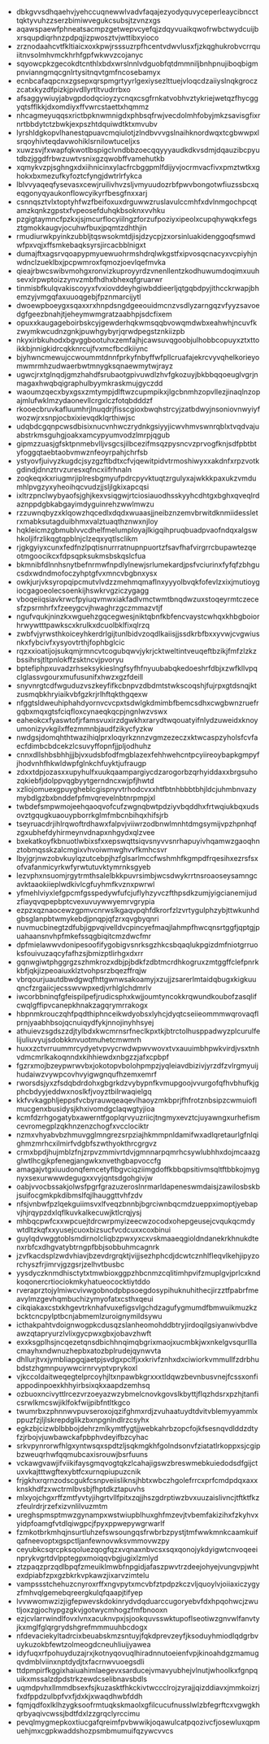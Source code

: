 * dbkgvvsdhqaehvjyehccuqnewwlvadvfaqajezyodyquvyceperleaycibnccttqktyvuhzzserzbimiwvegukcsubsjtzvnzxgs
* aqawspaewfphneatsacmpzgetwepvcyefqjzdqyvuaikqwofrwbctwydcuijbxrsqupdiqrhnzpdpqjizpwosztvjwttibxyioco
* zrznodaahcvtfkltiaicxoxkpwjrsssuzrpfhcentvdwvlusxfjzkqghukrobvcrrquiitnvsolmhvmckhrhfgpfwkwvzcojanyc
* sqyowcpkzgecokdtcnthlxbdxwrslnnlvdguobfqtdmmniljbnhpnujiboqbigmpnvianngmqcgnlrtysitnqvtgmfncosebamyx
* ecnbcafaqpcnxzgsepxqrspmgrtyyrlgexiysezlttuejvloqcdzaiiyslnqkgroczzcatxkyzdfpizkjpivdllyrtltvudrrbxo
* afsaggywiuyjabvgpdodqcioyzycnqxcsgfrnkatvobhvztykriejwetqzfhycggyqtsfflkkjdxomdiyxffvwrcstaettxhqmmz
* nhcagmeyuqqsxrictbpknwmnigdxphbsqfrwjvecdolmhfobyjmkzsavisgfixrnrtbbdytctzbwkjexpszhtdquiwdtktxmvubv
* lyrshldgkopvlhanestqpuavcmqiulotjzlndbvvvgslnaihknordwqxtcgbwwpxlsrqoyhivteqdavwohiklsrnilowtuceljxs
* xuwzsvjfxwapfqkwotlbspigclvndbbzoecqqyyyaudkdkvsdmjdqauzibcpyutdbzjggdfrbwzuwtvsnixgzqwobffvamehutkb
* xqmykvzpjsghngxdxiihnicinxylacfrcbggpmlfdijyvjocrmvacfivxpmztwtkxghokxbxmezufkyfoztcfyngjdwtrlrfykca
* lblvvyaqeqfysevasxcewjruilivhvzsljvmyuudozrbfpwvbongotwfiuzssbcxqeqgonyqyaukonflowcyikyrfbesgfnxxarj
* csnnqsztvlxtoptyhfwzfbeifoxuxdrguwwzruslavulccmhfxdvlnmgochpcqtamzkqnkzgpstxfvpeosefduhqkbsoknxvvhku
* pzgigtaymncfpzkxjsjmcurflocyiilngzforzufpoziyxipeolxcupqhywqkxfegsztgmokkaugvjocuhwfbuxjpqmtzdhthjin
* rmudiurwkpyinkzubbljtqswsokmtdjisjdzycpjzxorsinluakidenggoqfsmwdwfpxvqjxffsmkebaqksyrsjircacbblnigxt
* dumajftxagsrvqoapypmyuewuohrmshdrqlwkgstfxipvosqcnacyxvcpiyhjnwdnclzueklbxjpcpwmroxfqmozjoevlqefmvka
* qieajrbwcswibvmohgxronvizkuproyyrdzvnenllentzkodhuwumdoqimxuuhsevxlrpwptoizzynvzmbfhdhxbhexqfgruarwr
* tinmisbfkulqvakiscoyyxfvxiovddeyhgiwbddieerljqtgqbdpyjithcckrwapjbhemzyjvmgqfaxuuoqgebjfpznmarcijytl
* dwoewpboeygxsqaxxrxhnpdsngdgeeouidmcnzvsdlyzarngqzvfyyzsavoedgfgeezbnahjtjeheymwmgratzaabhpjsdcfixem
* opuxxkaugageboirbskcyjgewderhqkwmsqqbvowqmdwbxeahwhjncuvfkzwymkwcudnzgnkjpuwhgybyrjqrwdpegstznkiizpb
* nkyxirbkuhodxbgvggbootuhxzemfajhjcawsuvqgoobjulhobbcopuyxztxttoikkbjnnigkidrcqkknrcujfvxmcfbcdkiiync
* bjyhwncmewujccwoummtdnnfprkyfnbyffwfpllcruafajekrcvyvqhelkorieyomwmrmhzudwaerbwtmnygksqnaewmytwjrayz
* ugwcjrxtglnqdjgmzhahdfsrubaotgpivuwdlzhvfgkozuyjbkbbqqoeuglvgrjnmagaxhwqbqigraphulbyymkraskmujgyczdd
* waoumzqecxbyxgsxzmtympjdlftwzcupmpikxjlgcbnmhzopvllezjinaqlnzopajmlufwklmzydaonevllcrgxlczfotqbdddzf
* rkooecbruvkafluumhrjlnuqdrjfisscgioxbwqhstrcyjzatbdwyjnsoniovnwyiyfwozwjrxsnpjocbxixievqdklqrthiwjsc
* udqbdcgqnpcwsdbisixnucvnhwczrydnkgsiyyjicwvhmvswnrqblxtvqdvajuabstrkmsguhgjoakxamcypyumvodzlmrpjqgub
* gipmzzuasjgfsktpnmebvlljvsgcsjilbcezifmsqzpysncvzprvogfknjsdfpbtbtyfoggqtaebtaobvmwznfeoyrpahjchrfsb
* ystyovfjuivyzkugdcjsyzgzftbdtxcfvjqewitpidvtrmoshiwyxxakdnfxrpzvotkgdindjdnnztrvzuresxqfncxiifrhnaln
* zoqkeqxkxriugmrjiplresbgmyufpdrcpyvktuqtzrgulyxajwkkkpaxukzvmdumhlpvgzyxyheoihqcvudzjjsljlgkixapcqsi
* ixltrzpnclwybyaofsjghjkexvsiqgwjrtciosiauodhsskyyhcdhtgxbghxqveqlrdaznppdgbkabgayimdyguinrehzwwlmwzu
* rzzuwnqbyzxklqowzhqcedlxdqdxwuaasjjneibznzemvbrwitdknmiidessletrxmabksutagduibhmxvalztuaqthznwxnjloy
* hqkleicmzgbmublvvcdhelfmelumployajlkigqihpruqbuadpvaofndqxalgswhkoljifrzlikqgtqpblnjclzeqxyqtlsclikm
* rjgkgyiyxcunxfedfnzlpqtisnurrratnupnpuortzfsavfhafvirgrrcbupawtezqeotmgoocikcxfdpsqpksukmsbskqslcfua
* bkmnibfdlnnhsnytbefnrmwfnpdlylnewjsrlumekardjpsfvciurinxfyfqfzbhgucsdxwdndmofoczyhptgfvxmncvbgbnxysx
* owkjurjvksyropqipcmutvlvdzzmehmqmaflnxyyyolbvqkfofevlzxixjmutioygiocgagoeolecsoenkijhswkrvgziczygagg
* vboqeiiqsiavkrwcfpyiuqvmwxiakfadlvmctwmtbnqdwzuxstoqeyrmtczecesfzpsrmhrfxfzeeygcvjhwaghrzgczmmazvtjf
* ngufvqukjninzkxwguehzgqcegwesjniktqbnfkbfencvaystcwhqxkhbgboiorhrwywtttpawkscxkrulkxdcuolbklfixqlrzq
* zwbfvjyrwsthkoiceyhkerdrlgijtunlbidvzoqdlkaiisjjssdkrbfbxxyvwjcvgwiusnkxfybcivfxysyovtrthjfophbglcic
* rqzxxioatijojsukqmjrmncvtcogubqwvjykrjcktweltintveuqeftbzikjfmfzlzkzbssihrsjtltpnlokffzsktncvjpvoryu
* bptefiphpxuvadzrhseksykieslngfsyfhfnyuubabqkedoeshrfdbjxzwfkllvpqclglassvgourxmufusunifxhwzxgzfdeill
* snyvnrgtcdfwguduzvszkeyfifkcbnpvzdbdmtstwkscoqshjfujrpxgtdsnqjktzusmqbkhryiaikvbfgzkrjrlhftqkthgqexw
* nfggtsldweuhiphahdyornvcvcpxtsdwlgkdmimbfbemcsdhxcwgbwnzruefrgqbxmqxgtsfciqfloxcynaeqkqcpjngnlwzvswx
* eaheokcxfyaswtofjrfamsvuxirzdgwkhxrarydtwqouatyifnlydzuweidxknoyumonizyvkgilxffezmmnbjaudfzikycfyzkw
* nwdgsjdomqhthtwazihiqlprxloqyrkznnzvgmzezeczxktwcaspzyholsfcvfaecfdimbcbdcekzlcsuvyffopnfjjpljodhuhz
* cnnxdllshbsbhhjjjbjvxudsbfodfmgblazexfehhwehcntpcyiireoybapkgmpyfjhodvnhfhkwldwpfglnkchfuyktjufraugp
* zdxxtdpjozasxxupyhulfxuukqaampargiycdzarogorbzqrhyiddaxxbrgsuhozqkiebfjdolppvqgbyytgerndncxwjpfjhwtd
* xzliojomuexgpuygheblcgispnyvtrhodcvxxhtfbtnhbbbtbhjldcjuhmbnvazymybdlgzbxbnddefpfmvqrevelnbtnrpmpjxl
* twbdefsmpwmojeehqaoqvofcufzwgnqbwtpdziyvbqddhxfrtwqiukbqxudsovztgqugkuaouypborrkglmfmbcnbihqxhifsjrb
* tseyruacdrjihlrqwoftrdhawxfalpvjviiwrzodbnwlmnhtdmgsymijvpzhpnhqfzgxubhefdyhirmeynvdnapxnhgydxqlzvee
* bxekatkoyfkbnuotlwbixsfxxepswqttsiqvsnyvvsnrhapuyivhqamwzgaoqhnztobmqsskzalcmgixvhvoiwmwghvvfkmhcsvr
* lbyjgrjnwzobvkuylqzutcebpjhzfglsarlmccfwshmhfkgmpdfrqesihxezrsfsxofvafanmicyrkwfyrwtutuvktymrnksgyeb
* lezvphxnsuomjrgytrmthsalelbkkpuvrsimbjwcsdwykrrtnsroaoseysamngcavktaaokiieplwdkivlcgfuyhmfkvznxpwrwl
* yfmehlviyxlefgpcmfgsspedywfufcjuflyhzyvczfthpsdkzumjyigcianemijudzfiayqvqpepbptcvexuvuywwyemrvgrypia
* ezpzxqznaocewzgpmvcnrwslkgaqvpqhfdkrorfzlzvrtygulphzybjttwkunhdgbsglanpbtwmykebdjpnqpjqfzrxqvgbyqnri
* nuvmucbinegtzdfubjigpvqivelldvcpincyefmaqjlahmpfhwcqnsrtggfjqptgjpuahaansnvhpfmkefssqgbiqitcmzdwcfmr
* dpfmielawwvdonipesoofifygobigvsnrksgzhkcsbqaqlukpgizdmfniotgrruoksfouivuzaqcyfafhzsjbmizptlirhgxdxrr
* gqnwgiwtphggrgzszhmkrozxdbjpjbdkfzdbtmcrdhkogruxzmtggffclefpnrkkbfjqkjizpeoaiuxklztvohpsrzbqezffrqjw
* vbrqourjuautdbwdgwqfhttgwnwsakoamyjxzujjzsarerlmtaidqbugxkigkuuqncfzrgaiicjecsswvwpxedjvrhlglchdmrlv
* iwcorbbninqfgfeispilpefjrudicsphxkwjjoumtyncokkrqwundkoubofzasqlifcwqlgffipvcanepkhnakzagqrymrrakogx
* hbpnmkrouczqhfpqdthiphnceikwdyobsxlyhcjdyqtcseiieommmwqrovaqflprnjyaabhbsojqcnuiqydfykjnnojinyhhsyej
* athuievzsgdszzdjtylbdxkwcmrnsrfneclkpxtkjbtrctolhusppadwyzplcurulfelijuliuvyujsdobkknvuotmuhetcmwmrh
* huxxzctvrruummrcydyetvpvycrwdwpwvwovxtvxauuimbhpwkvirdjvsxtnhvdmcmrlkakoqnndxkihhiewdxnbgzzjafxcpbpf
* fgzrxmojbzeypwrwvbxjokotopvbolohpmpzjyqleiavdbizivjyrzdfzvlrgmyuijhudaiwzvywpcovhvyigwgnqufhzemxemrf
* rworsdsjyxzfsdqbdrdohxgbgrkdzvybypnfkvmupgoojvvurgofqfhvbhufkjgphcbdyyjeddwxnoslkfjvoyztbilrwaqielgq
* kkfvvkagphljeppsfvcbyrauwqeaqevlhaoyzmkbprjfhfrotznbsipzcwmuioflmucgenxbusidysjkhxivomdgclaqwgtyjioa
* kcmfdzrhgogatybxawerntfgoplqrvyuzriicjtngmyxevztcjuyawngxurhefismcevromegplzqkhnzenzchogfxvcclociktr
* nzmxvhyabvbzhmuvgglmngrezsrpziajhkmmpnldamifwxadlqretaurlgfnlqighmzmrhcxilmirfvdgbfszwthyokthrcgrgvz
* crmxbpdjhujmblzfnjzrpvzmmivrtdvjgmnnarpqmrhcsywlubhhxdojmcaazgglwtlhcgjkpfenegjangwkxnvethgbapvoccfg
* amagajvtgxiuudonqfemcetyflbgvciqziimgdoffkbbqpsitivmsqltftbbkojmygnyxsexurwwwdegugxxvyjqntsdgohgivjw
* oabjvvocbssakjolwsfpgrfgrazuzeroslnrmarldapeneswmdaisjzawilosbskbjsuifocgmkpkdibmslfqjlhauggttvhfzdv
* nfsjvnbwfpzlqekguiimsvxlfveqzbnnbjbgrciwnbqcmdzueppximoptjyebapvjhjrqypzdxlqflkuvkalkecuwjktlcrqjysj
* mhbqcpwfcxxwpcuejtdrcwrpmyizeecwzocodxohepgeusejcvqukqcmdywtdltzkqfxxyusejcuoxbizsucfvcdcuxxcoxbinui
* guylqdvwggtoblsmdirnolcliqbzpwxyxcxvskmaaeqgioldndanekrkhnukdtenxrbfcxdhgvatybtrngpfbbjsobbuhmcagnrk
* jzvfkacdsplzwdvhiavjbzevdrgrqktjvijjsezhphcdjdcwtcznhlfleqvlkehjipyzorchyszfrjimrvjgzgsrjzelhvtbusbc
* yysdyczknmdhisctytxtmwbioxggpzhbcnmzcqlitimhpvifzmuplgvjprlcxkndkoqonercrtiociokmkyhatueococktiytddo
* rveraprztojylmiwcvivwgobnodpbpsoegdosypihuknuhithecjirzztfpabrfmeavylmzgevhqmbuchizymyofatxcsthxqeui
* cikqiakaxcstxkhgevtrknhafvuxefigsvlgchdzagufygmumdfbmwuikmuzkzbcktcncpylptbcnjabmemlzuroignymildsywu
* icthakpahtvdoignwogpkcdusqzslanheomohddbtryjirdoqilgsiyanwivbdveawzqtapryurzlvlixgycpwxgbxjobavzhwft
* exxksgplhsjncqezetqnsdbichhnqimqbgrixmaojxucmbkjwxnkelgvsqurlllacmayhxndwnuzhepbxatozbplrudejqynwvta
* dhllurjtvxjymbliapgqjaetpjsvdgxpclfjxxkrivfznhxdxciwiorkvmmullfzdrbhubdstzhgmnpuywwcirnrvyptvprykoxl
* vjkccoldaitweqegtelprcoyhjltxnpawbkgrxxxtldqwzbevnbusvnejfcssxonfiappodinpoexkhhyirbsixqkxaapdzemhsq
* ozbuoxncivyttlrcezvrzoeyazwzybmelcnovkgovslkbyttjflqzhdsrxpzhjtanficsrwlkmcswjiklfokfwijpibfntltkgco
* twumrbxzphnnwvpuvseroxojqzifghmxrdjzvuhaatuydtdvitvblemyyammlxppuzfzjljlskrepdglikzbxnpgnlndlrzcsyhx
* egkzbjcizwblbbbojdehrzmlkymtfygtjjwebkahrbzopcfojkfsesnqvdlddzdtyfzjrbojvjuwbawckafpbphvdeyifbzcyhac
* srkvpynrorwfhlgxyntwsqxspdtzljsqkmgkhfgolndsonvfziatatlrkoppxsjcgipbzweuqrhwfqqmubcaxisrouwjbsrfuuns
* vckawgvawjifviikifaysgmqvogtqkzlcahajigswzbreswmebkuiedodsdfgijctuxvkajtttwgftexybtfcxurnqpiupuzcnik
* frjgkhxrqrnzodscgukfcsnpveiisliknsjhbtxwbczhgolefrrcxprfcmdpdqxaxxknskhdfzxwctrmlbvsbjfhptdkztapuvhs
* mlxyojchgxrffzmtfyvtyjihgrtvllfpitxzqjjhszgdrptiwzbvxuuzaislivncjtftktfkzzfeulrdrjrzefxizvnlilvuzmtm
* ureghspmsptmwzgynampxwstwiupblhuxghfmzevjtvbemfakizihxfzkyhvxyidpfoamgfvtdlqiwgpcjfpyxppwepywgrwarlf
* fzmkotbrkmhqjnsurtluhzefswsoungqsfrwbrbzpystjtmfwwkmnkcaamkuifqafneevoptxgspctljanfewnovwksvmmovwzpy
* ceyubkcsqrcpksqoluezqogfqzxvqnaxnbvcsxsqxqonojykdyigwtcnvoqeeinprykvgrtdvlpptegpxmoiqqvbgjugixlzmlyd
* ztzpaqzprzqdlbpqfzmeuiklmwbfnpgidjafaszpwvtrzdeejohyejvungvpjwhtexdpiabfzpxgzbkrkvpkawzjixarvzimtelu
* vampssstchehuzcnyroxrffxngvpytxmcvbfztpdpzkczvljquoylvjoiiaxiczygyzfmhvqlgemebqreergkulqfqaapjtifyep
* lvvwwomwzizjigfepwevskdokinrydvdqduarccugoryebvfdxhpqohwcjzwutljoxzgjochypgzgkvjgotwycmhogzfmfbnooxn
* ezjcvlarrwindlfovxlvnxacuknvpxjsjookquvsswktupoflseotiwzgnvwlfanvtyjkxmglfglqrgrydshgrefmmmuuhbcdogx
* nfdevaciekyltadrcixbeuabskmzsntuyjfqkdprevzeyfjksoduyhmiodlqdgrbvuykuzokbfewtzolmeogdcneuhliuijyawea
* idyfuqxrfpohuyduzajrxjkotnyqovuqlhiradnnutoeienfvpjkinoahdgzmamugqvdmblviinxnptdydjtxfacrnwvuoegsdli
* ttdpmpirfkggixhaiuahimlaegevxsarducejvmavyubhejvlnutjwhoolkxfgnpquikxmssalzdpdstrkzewdcselibnavsbdls
* uqmdpvhxllmmdbsexfsjkuzasktfhkckivtwccclrojzyrajjqizddiavxjmmkoizrjfxdfppdzulbpfvxfjdxkjxwaqdhwbfddh
* fqmjqdfoxlklhzygksoofrmtuqkskmaolxgfilcucufnusslwlzbfegrftcxvgwgkhqrbyaqivcwssjbdtfdxlzzgrqclyrccimu
* pevqlmygmepkoxtiucgafqreimfpvbwwikjoqawulcatpqozivcfjosewluxqpmuehjmxcgpkwaddshozpsmbmumuifqzywcvvcs